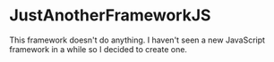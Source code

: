 # JustAnotherFrameworkJS
This framework doesn't do anything. I haven't seen a new JavaScript framework in a while so I decided to create one.
